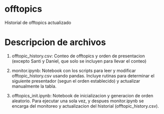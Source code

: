 # offtopics
Historial de offtopics actualizado

# Descripcion de archivos
1. offtopic_history.csv: 	Conteo de offtopics y orden de presentacion (excepto Santi y Daniel,
							que solo se incluyen para llevar el conteo)
						 
2. monitor.ipynb: 			Notebook con los scripts para leer y modificar offtopic_history.csv
							usando pandas. Incluye rutinas para determinar el siguiente presentador
							(segun el orden establecido) y actualizar manualmente la tabla.

3. offtopics_init.ipynb:	Notebook de inicializacion y generacion de orden aleatorio. Para ejecutar
							una sola vez, y despues monitor.ipynb se encarga del monitoreo y 
							actualizacion del historial (offtopic_history.csv). 
				  
						 
